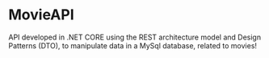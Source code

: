# MovieAPI
API developed in .NET CORE using the REST architecture model and Design Patterns (DTO), to manipulate data in a MySql database, related to movies!
